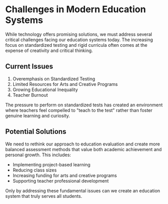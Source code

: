 # Challenges in Modern Education Systems

While technology offers promising solutions, we must address several critical challenges facing our education systems today. The increasing focus on standardized testing and rigid curricula often comes at the expense of creativity and critical thinking.

## Current Issues

1. Overemphasis on Standardized Testing
2. Limited Resources for Arts and Creative Programs
3. Growing Educational Inequality
4. Teacher Burnout

The pressure to perform on standardized tests has created an environment where teachers feel compelled to "teach to the test" rather than foster genuine learning and curiosity.

## Potential Solutions

We need to rethink our approach to education evaluation and create more balanced assessment methods that value both academic achievement and personal growth. This includes:

- Implementing project-based learning
- Reducing class sizes
- Increasing funding for arts and creative programs
- Supporting teacher professional development

Only by addressing these fundamental issues can we create an education system that truly serves all students. 